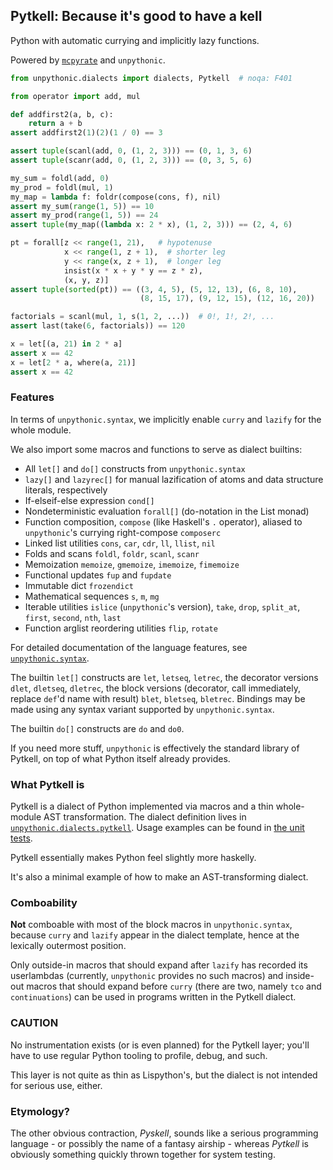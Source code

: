 ## Pytkell: Because it's good to have a kell

Python with automatic currying and implicitly lazy functions.

Powered by [`mcpyrate`](https://github.com/Technologicat/mcpyrate/) and `unpythonic`.

```python
from unpythonic.dialects import dialects, Pytkell  # noqa: F401

from operator import add, mul

def addfirst2(a, b, c):
    return a + b
assert addfirst2(1)(2)(1 / 0) == 3

assert tuple(scanl(add, 0, (1, 2, 3))) == (0, 1, 3, 6)
assert tuple(scanr(add, 0, (1, 2, 3))) == (0, 3, 5, 6)

my_sum = foldl(add, 0)
my_prod = foldl(mul, 1)
my_map = lambda f: foldr(compose(cons, f), nil)
assert my_sum(range(1, 5)) == 10
assert my_prod(range(1, 5)) == 24
assert tuple(my_map((lambda x: 2 * x), (1, 2, 3))) == (2, 4, 6)

pt = forall[z << range(1, 21),   # hypotenuse
            x << range(1, z + 1),  # shorter leg
            y << range(x, z + 1),  # longer leg
            insist(x * x + y * y == z * z),
            (x, y, z)]
assert tuple(sorted(pt)) == ((3, 4, 5), (5, 12, 13), (6, 8, 10),
                             (8, 15, 17), (9, 12, 15), (12, 16, 20))

factorials = scanl(mul, 1, s(1, 2, ...))  # 0!, 1!, 2!, ...
assert last(take(6, factorials)) == 120

x = let[(a, 21) in 2 * a]
assert x == 42
x = let[2 * a, where(a, 21)]
assert x == 42
```

### Features

In terms of ``unpythonic.syntax``, we implicitly enable ``curry`` and ``lazify`` for the whole module.

We also import some macros and functions to serve as dialect builtins:

  - All ``let[]`` and ``do[]`` constructs from ``unpythonic.syntax``
  - ``lazy[]`` and ``lazyrec[]`` for manual lazification of atoms and data structure literals, respectively
  - If-elseif-else expression ``cond[]``
  - Nondeterministic evaluation ``forall[]`` (do-notation in the List monad)
  - Function composition, ``compose`` (like Haskell's ``.`` operator), aliased to `unpythonic`'s currying right-compose ``composerc``
  - Linked list utilities ``cons``, ``car``, ``cdr``, ``ll``, ``llist``, ``nil``
  - Folds and scans ``foldl``, ``foldr``, ``scanl``, ``scanr``
  - Memoization ``memoize``, ``gmemoize``, ``imemoize``, ``fimemoize``
  - Functional updates ``fup`` and ``fupdate``
  - Immutable dict ``frozendict``
  - Mathematical sequences ``s``, ``m``, ``mg``
  - Iterable utilities ``islice`` (`unpythonic`'s version), ``take``, ``drop``, ``split_at``, ``first``, ``second``, ``nth``, ``last``
  - Function arglist reordering utilities ``flip``, ``rotate``

For detailed documentation of the language features, see [``unpythonic.syntax``](https://github.com/Technologicat/unpythonic/tree/master/doc/macros.md).

The builtin ``let[]`` constructs are ``let``, ``letseq``, ``letrec``, the decorator versions ``dlet``, ``dletseq``, ``dletrec``, the block versions (decorator, call immediately, replace `def`'d name with result) ``blet``, ``bletseq``, ``bletrec``. Bindings may be made using any syntax variant supported by ``unpythonic.syntax``.

The builtin ``do[]`` constructs are ``do`` and ``do0``.

If you need more stuff, `unpythonic` is effectively the standard library of Pytkell, on top of what Python itself already provides.


### What Pytkell is

Pytkell is a dialect of Python implemented via macros and a thin whole-module AST transformation. The dialect definition lives in [`unpythonic.dialects.pytkell`](../../unpythonic/dialects/lispython.py). Usage examples can be found in [the unit tests](../../unpythonic/dialects/tests/test_pytkell.py).

Pytkell essentially makes Python feel slightly more haskelly.

It's also a minimal example of how to make an AST-transforming dialect.


### Comboability

**Not** comboable with most of the block macros in ``unpythonic.syntax``, because ``curry`` and ``lazify`` appear in the dialect template, hence at the lexically outermost position.

Only outside-in macros that should expand after ``lazify`` has recorded its userlambdas (currently, `unpythonic` provides no such macros) and inside-out macros that should expand before ``curry`` (there are two, namely ``tco`` and ``continuations``) can be used in programs written in the Pytkell dialect.


### CAUTION

No instrumentation exists (or is even planned) for the Pytkell layer; you'll have to use regular Python tooling to profile, debug, and such.

This layer is not quite as thin as Lispython's, but the dialect is not intended for serious use, either.


### Etymology?

The other obvious contraction, *Pyskell*, sounds like a serious programming language - or possibly the name of a fantasy airship - whereas *Pytkell* is obviously something quickly thrown together for system testing.
